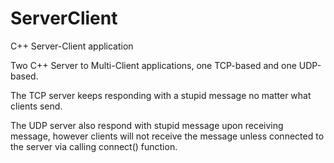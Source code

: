 # ServerClient
C++ Server-Client application

Two C++ Server to Multi-Client applications, one TCP-based and one UDP-based.

The TCP server keeps responding with a stupid message no matter what clients send.

The UDP server also respond with stupid message upon receiving message, however clients will not receive the message unless connected to the server via calling connect() function.
